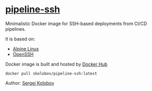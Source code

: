# [pipeline-ssh](https://github.com/skolobov/pipeline-ssh)

Minimalistic Docker image for SSH-based deployments from CI/CD pipelines.

It is based on:
* [Alpine Linux](https://www.alpinelinux.org)
* [OpenSSH](https://www.openssh.com)

Docker image is built and hosted by [Docker Hub](https://hub.docker.com/r/skolobov/pipeline-ssh)

```
docker pull skolobov/pipeline-ssh:latest
```

Author: [Sergei Kolobov](https://github.com/skolobov)
